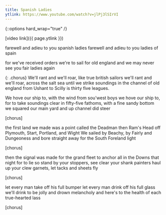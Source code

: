 ```yaml
---
title: Spanish Ladies
ytlink: https://www.youtube.com/watch?v=jlPj3lSIrVI
---
```


{::options hard_wrap="true" /}

[video link]({{ page.ytlink }})


farewell and adieu to you spanish ladies
farewell and adieu to you ladies of spain

for we've received orders we're to sail for old england
and we may never see you fair ladies again

{: .chorus}
We'll rant and we'll roar, like true british sailors
we'll rant and we'll roar, across the salt sea
until we strike soundings in the channel of old england
from Ushant to Scilly is thirty five leagues.

We hove our ship to, with the wind from sou'west boys
we hove our ship to, for to take soundings clear
in fifty-five fathoms, with a fine sandy bottom
we squared our main yard and up channel did steer

[chorus]

the first land we made was a point called the Deadman
then Ram's Head off Plymouth, Start, Portland, and Wight
We sailed by Beachy, by Fairly and Dungeoness
and bore straight away for the South Foreland light

[chorus]

then the signal was made for the grand fleet to anchor
all in the Downs that night for to lie
so stand by your stoppers, see clear your shank painters
haul up your clew garnets, let tacks and sheets fly

[chorus]

let every man take off his full bumper
let every man drink off his full glass
we'll drink to be jolly and drown melancholy
and here's to the health of each true-hearted lass

[chorus]
